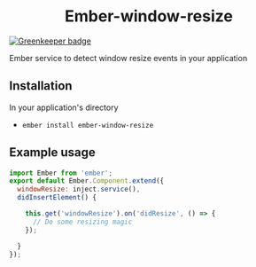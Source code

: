 <h1 align="center">Ember-window-resize</h1>

[![Greenkeeper badge](https://badges.greenkeeper.io/mayko780/ember-window-resize.svg)](https://greenkeeper.io/)

Ember service to detect window resize events in your application

## Installation

In your application's directory

* `ember install ember-window-resize`


## Example usage

```javascript
import Ember from 'ember';
export default Ember.Component.extend({
  windowResize: inject.service(),
  didInsertElement() {

    this.get('windowResize').on('didResize', () => {
      // Do some resizing magic
    });

  }
});
```